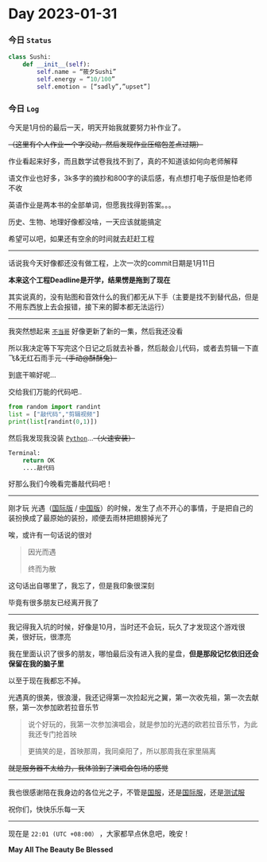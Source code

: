 # Day 2023-01-31

### 今日 `Status`

```python
class Sushi:
    def __init__(self):
        self.name = “筱夕Sushi”
        self.energy = “10/100”
        self.emotion = [“sadly”,”upset”]
```

### 今日 `Log`

今天是1月份的最后一天，明天开始我就要努力补作业了。

~~（这里有个人作业一个字没动，然后发现作业压缩包差点过期）~~

作业看起来好多，而且数学试卷我找不到了，真的不知道该如何向老师解释

语文作业也好多，3k多字的摘抄和800字的读后感，有点想打电子版但是怕老师不收

英语作业是两本书的全部单词，但愿我找得到答案。。。

历史、生物、地理好像都没啥，一天应该就能搞定

希望可以吧，如果还有空余的时间就去赶赶工程

---

话说我今天好像都还没有做工程，上次一次的commit日期是1月11日

**本来这个工程Deadline是开学，结果愣是拖到了现在**

其实说真的，没有贴图和音效什么的我们都无从下手（主要是找不到替代品，但是不用东西放上去会报错，接下来的脚本都无法运行）

---

我突然想起来 [`不当哥`](https://zh.moegirl.org.cn/别当欧尼酱了！) 好像更新了新的一集，然后我还没看

所以我决定等下写完这个日记之后就去补番，然后敲会儿代码，或者去剪辑一下直飞&无红石雨手元~~（手动@酥酥兔）~~

到底干嘛好呢...

交给我们万能的代码吧..

~~~python
from random import randint
list = ["敲代码","剪辑视频"]
print(list[randint(0,1)])
~~~

然后我发现我没装 [`Python`](https://www.python.org)...~~（火速安装）~~

~~~bash
Terminal:
	return OK
	....敲代码
~~~

好那么我们今晚看完番敲代码吧！

---

刚才玩 光遇（[国际版](https://www.thatskygame.com) / [中国版](https://sky.163.com)）的时候，发生了点不开心的事情，于是把自己的装扮换成了最原始的装扮，顺便去雨林把翅膀掉光了

唉，或许有一句话说的很对

> 因光而遇
>
> 终而为散

这句话出自哪里了，我忘了，但是我印象很深刻

毕竟有很多朋友已经离开我了

---

我记得我入坑的时候，好像是10月，当时还不会玩，玩久了才发现这个游戏很美，很好玩，很漂亮

我在里面认识了很多的朋友，哪怕最后没有进入我的星盘，**但是那段记忆依旧还会保留在我的脑子里**

以至于现在我都忘不掉。

光遇真的很美，很浪漫，我还记得第一次捡起光之翼，第一次收先祖，第一次去献祭，第一次参加欧若拉音乐节

>  说个好玩的，我第一次参加演唱会，就是参加的光遇的欧若拉音乐节，为此我还专门抢首映
>
> 更搞笑的是，首映那周，我同桌阳了，所以那周我在家里隔离

~~就是服务器不太给力，我体验到了演唱会包场的感觉~~

---

我也很感谢陪在我身边的各位光之子，不管是[国服](https://sky,163,com)，还是[国际服](https://www.thatskygame.com)，还是[测试服](https://什么，你还想要测试服的链接？拜托，我怎么可能会泄露啊，自己去Sky的Discord看看罢)

祝你们，快快乐乐每一天

---

现在是 `22:01 (UTC +08:00）` ，大家都早点休息吧，晚安！



**May All The Beauty Be Blessed**